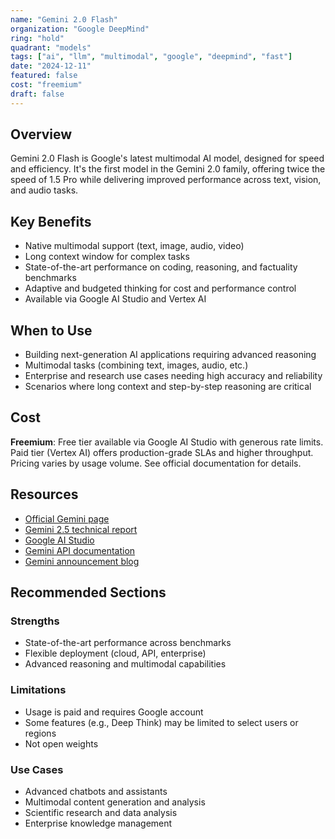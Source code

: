 ```yaml
---
name: "Gemini 2.0 Flash"
organization: "Google DeepMind"
ring: "hold"
quadrant: "models"
tags: ["ai", "llm", "multimodal", "google", "deepmind", "fast"]
date: "2024-12-11"
featured: false
cost: "freemium"
draft: false
---
```


## Overview
Gemini 2.0 Flash is Google's latest multimodal AI model, designed for speed and efficiency. It's the first model in the Gemini 2.0 family, offering twice the speed of 1.5 Pro while delivering improved performance across text, vision, and audio tasks.

## Key Benefits
- Native multimodal support (text, image, audio, video)
- Long context window for complex tasks
- State-of-the-art performance on coding, reasoning, and factuality benchmarks
- Adaptive and budgeted thinking for cost and performance control
- Available via Google AI Studio and Vertex AI

## When to Use
- Building next-generation AI applications requiring advanced reasoning
- Multimodal tasks (combining text, images, audio, etc.)
- Enterprise and research use cases needing high accuracy and reliability
- Scenarios where long context and step-by-step reasoning are critical

## Cost
**Freemium**: Free tier available via Google AI Studio with generous rate limits. Paid tier (Vertex AI) offers production-grade SLAs and higher throughput. Pricing varies by usage volume. See official documentation for details.

## Resources
- [Official Gemini page](https://deepmind.google/technologies/gemini/)
- [Gemini 2.5 technical report](https://storage.googleapis.com/deepmind-media/gemini/gemini_v2_5_report.pdf)
- [Google AI Studio](https://aistudio.google.com/)
- [Gemini API documentation](https://ai.google.dev/gemini-api/docs)
- [Gemini announcement blog](https://blog.google/technology/ai/google-gemini-ai/)

## Recommended Sections
### Strengths
- State-of-the-art performance across benchmarks
- Flexible deployment (cloud, API, enterprise)
- Advanced reasoning and multimodal capabilities

### Limitations
- Usage is paid and requires Google account
- Some features (e.g., Deep Think) may be limited to select users or regions
- Not open weights

### Use Cases
- Advanced chatbots and assistants
- Multimodal content generation and analysis
- Scientific research and data analysis
- Enterprise knowledge management
